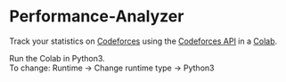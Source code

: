 # Performance-Analyzer

Track your statistics on [Codeforces](https://codeforces.com) using the [Codeforces API](https://codeforces.com/api/help) in a [Colab](https://colab.research.google.com/github/CAMP-IIITB/Performance-Analyzer/blob/master/Analyze.ipynb).

Run the Colab in Python3.  
To change: Runtime -> Change runtime type -> Python3
